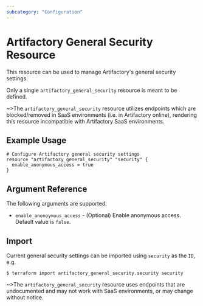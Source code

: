 ```yaml
---
subcategory: "Configuration"
---
```

# Artifactory General Security Resource

This resource can be used to manage Artifactory's general security settings.

Only a single `artifactory_general_security` resource is meant to be defined.

~>The `artifactory_general_security` resource utilizes endpoints which are blocked/removed in SaaS environments (i.e. in Artifactory online), rendering this resource incompatible with Artifactory SaaS environments.

## Example Usage

```hcl
# Configure Artifactory general security settings
resource "artifactory_general_security" "security" {
  enable_anonymous_access = true
}
```

## Argument Reference

The following arguments are supported:

* `enable_anonoymous_access` - (Optional) Enable anonymous access.  Default value is `false`.

## Import

Current general security settings can be imported using `security` as the `ID`, e.g.

```
$ terraform import artifactory_general_security.security security
```

~>The `artifactory_general_security` resource uses endpoints that are undocumented and may not work with SaaS
environments, or may change without notice.
